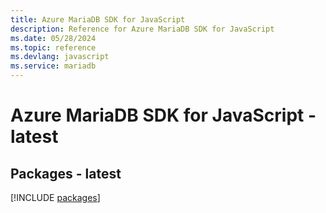 ```yaml
---
title: Azure MariaDB SDK for JavaScript
description: Reference for Azure MariaDB SDK for JavaScript
ms.date: 05/28/2024
ms.topic: reference
ms.devlang: javascript
ms.service: mariadb
---
```

# Azure MariaDB SDK for JavaScript - latest
## Packages - latest
[!INCLUDE [packages](mariadb-index.md)]